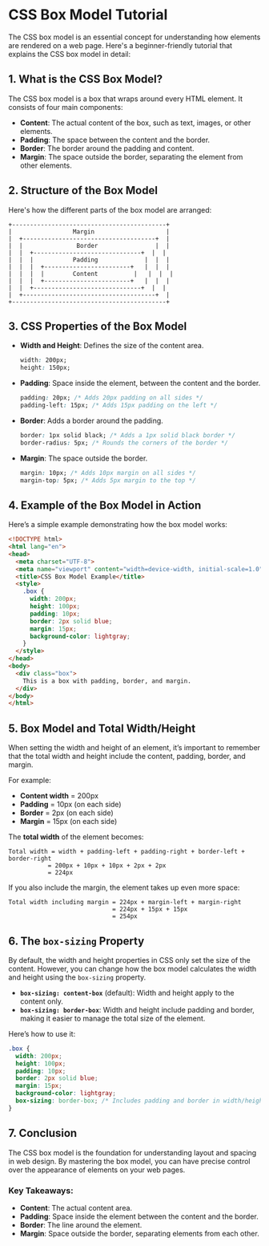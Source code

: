 
# CSS Box Model Tutorial

The CSS box model is an essential concept for understanding how elements are rendered on a web page. Here's a beginner-friendly tutorial that explains the CSS box model in detail:

## 1. What is the CSS Box Model?

The CSS box model is a box that wraps around every HTML element. It consists of four main components:

- **Content**: The actual content of the box, such as text, images, or other elements.
- **Padding**: The space between the content and the border.
- **Border**: The border around the padding and content.
- **Margin**: The space outside the border, separating the element from other elements.

## 2. Structure of the Box Model

Here's how the different parts of the box model are arranged:

```
+-------------------------------------------+
|                 Margin                    |
|  +-------------------------------------+  |
|  |               Border                |  |
|  |  +------------------------------+  |  |
|  |  |           Padding             |  |  |
|  |  |  +------------------------+   |  |  |
|  |  |  |        Content          |   |  |  |
|  |  |  +------------------------+   |  |  |
|  |  +------------------------------+  |  |
|  +-------------------------------------+  |
+-------------------------------------------+
```

## 3. CSS Properties of the Box Model

- **Width and Height**: Defines the size of the content area.
  ```css
  width: 200px;
  height: 150px;
  ```

- **Padding**: Space inside the element, between the content and the border.
  ```css
  padding: 20px; /* Adds 20px padding on all sides */
  padding-left: 15px; /* Adds 15px padding on the left */
  ```

- **Border**: Adds a border around the padding.
  ```css
  border: 1px solid black; /* Adds a 1px solid black border */
  border-radius: 5px; /* Rounds the corners of the border */
  ```

- **Margin**: The space outside the border.
  ```css
  margin: 10px; /* Adds 10px margin on all sides */
  margin-top: 5px; /* Adds 5px margin to the top */
  ```

## 4. Example of the Box Model in Action

Here’s a simple example demonstrating how the box model works:

```html
<!DOCTYPE html>
<html lang="en">
<head>
  <meta charset="UTF-8">
  <meta name="viewport" content="width=device-width, initial-scale=1.0">
  <title>CSS Box Model Example</title>
  <style>
    .box {
      width: 200px;
      height: 100px;
      padding: 10px;
      border: 2px solid blue;
      margin: 15px;
      background-color: lightgray;
    }
  </style>
</head>
<body>
  <div class="box">
    This is a box with padding, border, and margin.
  </div>
</body>
</html>
```

## 5. Box Model and Total Width/Height

When setting the width and height of an element, it’s important to remember that the total width and height include the content, padding, border, and margin.

For example:

- **Content width** = 200px
- **Padding** = 10px (on each side)
- **Border** = 2px (on each side)
- **Margin** = 15px (on each side)

The **total width** of the element becomes:

```
Total width = width + padding-left + padding-right + border-left + border-right
           = 200px + 10px + 10px + 2px + 2px
           = 224px
```

If you also include the margin, the element takes up even more space:

```
Total width including margin = 224px + margin-left + margin-right
                             = 224px + 15px + 15px
                             = 254px
```

## 6. The `box-sizing` Property

By default, the width and height properties in CSS only set the size of the content. However, you can change how the box model calculates the width and height using the `box-sizing` property.

- **`box-sizing: content-box`** (default): Width and height apply to the content only.
- **`box-sizing: border-box`**: Width and height include padding and border, making it easier to manage the total size of the element.

Here’s how to use it:

```css
.box {
  width: 200px;
  height: 100px;
  padding: 10px;
  border: 2px solid blue;
  margin: 15px;
  background-color: lightgray;
  box-sizing: border-box; /* Includes padding and border in width/height */
}
```

## 7. Conclusion

The CSS box model is the foundation for understanding layout and spacing in web design. By mastering the box model, you can have precise control over the appearance of elements on your web pages.

### Key Takeaways:
- **Content**: The actual content area.
- **Padding**: Space inside the element between the content and the border.
- **Border**: The line around the element.
- **Margin**: Space outside the border, separating elements from each other.
